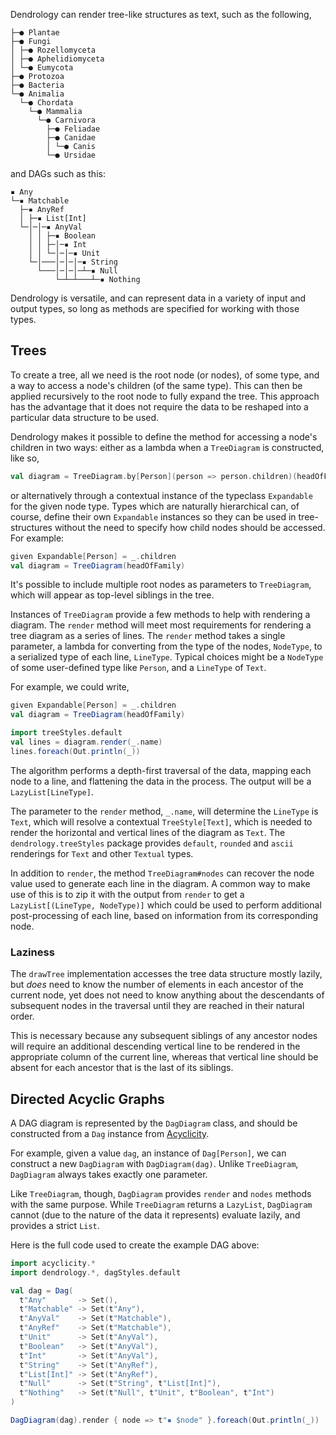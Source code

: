 Dendrology can render tree-like structures as text, such as the following,
```
├─● Plantae
├─● Fungi
│ ├─● Rozellomyceta
│ ├─● Aphelidiomyceta
│ └─● Eumycota
├─● Protozoa
├─● Bacteria
└─● Animalia
  └─● Chordata
    └─● Mammalia
      └─● Carnivora
        ├─● Feliadae
        ├─● Canidae
        │ └─● Canis
        └─● Ursidae
```
and DAGs such as this:
```
▪ Any
└─▪ Matchable
  ├─▪ AnyRef
  │ ├─▪ List[Int]
  └─│─│─▪ AnyVal
    │ │ ├─▪ Boolean
    │ │ ├─│─▪ Int
    │ │ └─│─│─▪ Unit
    └─│───│─│─│─▪ String
      └───│─│─│─┴─▪ Null
          └─┴─┴───┴─▪ Nothing
```

Dendrology is versatile, and can represent data in a variety of input and output types, so long as methods are
specified for working with those types.

## Trees

To create a tree, all we need is the root node (or nodes), of some type, and a way to access a node's children
(of the same type). This can then be applied recursively to the root node to fully expand the tree. This
approach has the advantage that it does not require the data to be reshaped into a particular data structure to
be used.

Dendrology makes it possible to define the method for accessing a node's children in two ways: either as a
lambda when a `TreeDiagram` is constructed, like so,
```scala
val diagram = TreeDiagram.by[Person](person => person.children)(headOfFamily)
```
or alternatively through a contextual instance of the typeclass `Expandable` for the given node type. Types
which are naturally hierarchical can, of course, define their own `Expandable` instances so they can be used in
tree-structures without the need to specify how child nodes should be accessed. For example:
```scala
given Expandable[Person] = _.children
val diagram = TreeDiagram(headOfFamily)
```

It's possible to include multiple root nodes as parameters to `TreeDiagram`, which will appear as top-level
siblings in the tree.

Instances of `TreeDiagram` provide a few methods to help with rendering a diagram. The `render` method will
meet most requirements for rendering a tree diagram as a series of lines. The `render` method takes a single
parameter, a lambda for converting from the type of the nodes, `NodeType`, to a serialized type of each line,
`LineType`. Typical choices might be a `NodeType` of some user-defined type like `Person`, and a `LineType` of
`Text`.

For example, we could write,
```scala
given Expandable[Person] = _.children
val diagram = TreeDiagram(headOfFamily)

import treeStyles.default
val lines = diagram.render(_.name)
lines.foreach(Out.println(_))
```

The algorithm performs a depth-first traversal of the data, mapping each node to a line, and flattening the data
in the process. The output will be a `LazyList[LineType]`.

The parameter to the `render` method, `_.name`, will determine the `LineType` is `Text`, which will resolve a
contextual `TreeStyle[Text]`, which is needed to render the horizontal and vertical lines of the diagram as
`Text`. The `dendrology.treeStyles` package provides `default`, `rounded` and `ascii` renderings for `Text` and
other `Textual` types.

In addition to `render`, the method `TreeDiagram#nodes` can recover the node value used to generate each line in
the diagram. A common way to make use of this is to zip it with the output from `render` to get a
`LazyList[(LineType, NodeType)]` which could be used to perform additional post-processing of each line, based
on information from its corresponding node.

### Laziness

The `drawTree` implementation accesses the tree data structure mostly lazily, but _does_ need to know the number
of elements in each ancestor of the current node, yet does not need to know anything about the descendants of
subsequent nodes in the traversal until they are reached in their natural order.

This is necessary because any subsequent siblings of any ancestor nodes will require an additional descending
vertical line to be rendered in the appropriate column of the current line, whereas that vertical line should be
absent for each ancestor that is the last of its siblings.

## Directed Acyclic Graphs

A DAG diagram is represented by the `DagDiagram` class, and should be constructed from a `Dag` instance from
[Acyclicity](https://github.com/propensive/acyclicity/).

For example, given a value `dag`, an instance of `Dag[Person]`, we can construct a new `DagDiagram` with
`DagDiagram(dag)`. Unlike `TreeDiagram`, `DagDiagram` always takes exactly one parameter.

Like `TreeDiagram`, though, `DagDiagram` provides `render` and `nodes` methods with the same purpose. While
`TreeDiagram` returns a `LazyList`, `DagDiagram` cannot (due to the nature of the data it represents) evaluate
lazily, and provides a strict `List`.

Here is the full code used to create the example DAG above:
```scala
import acyclicity.*
import dendrology.*, dagStyles.default

val dag = Dag(
  t"Any"       -> Set(),
  t"Matchable" -> Set(t"Any"),
  t"AnyVal"    -> Set(t"Matchable"),
  t"AnyRef"    -> Set(t"Matchable"),
  t"Unit"      -> Set(t"AnyVal"),
  t"Boolean"   -> Set(t"AnyVal"),
  t"Int"       -> Set(t"AnyVal"),
  t"String"    -> Set(t"AnyRef"),
  t"List[Int]" -> Set(t"AnyRef"),
  t"Null"      -> Set(t"String", t"List[Int]"),
  t"Nothing"   -> Set(t"Null", t"Unit", t"Boolean", t"Int")
)

DagDiagram(dag).render { node => t"▪ $node" }.foreach(Out.println(_))
```